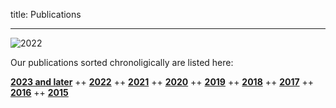 title: Publications

- - -
![2022](publications/BannerPaper2022.jpg)

Our publications sorted chronoligically are listed here:

[**2023 and later**](publications/s2023.html) ++ [**2022**](publications/s2022.html) ++ [**2021**](publications/t2021.html) ++ [**2020**](publications/u2020.html) ++ [**2019**](publications/v2019.html) ++ [**2018**](publications/w2018.html) ++ [**2017**](publications/x2017.html) ++ [**2016**](publications/y2016.html) ++ [**2015**](publications/z2015.html)

